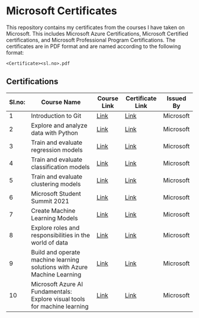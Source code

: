 # Microsoft Certificates

This repository contains my certificates from the courses I have taken on Microsoft. This includes Microsoft Azure Certifications, Microsoft Certified certifications, and Microsoft Professional Program Certifications. The certificates are in PDF format and are named according to the following format:

`<Certificate><sl.no>.pdf`

## Certifications

| Sl.no: | Course Name | Course Link | Certificate Link | Issued By |
|---| --- | --- | --- | --- |
| 1 | Introduction to Git | [Link](https://learn.microsoft.com/en-us/training/modules/intro-to-git/) | [Link](https://learn.microsoft.com/en-us/users/kannanjayachandran-2364/achievements/learn.student-evangelism.introduction-to-git.badge) | Microsoft |
| 2 | Explore and analyze data with Python | [Link](https://learn.microsoft.com/en-us/training/modulesexplore-analyze-data-with-python/) | [Link](https://learn.microsoft.com/en-us/users/kannanjayachandran-2364/achievements/learn.wwl.explore-analyze-data-with-python.badge) | Microsoft |
| 3 | Train and evaluate regression models | [Link](https://learn.microsoft.com/en-us/training/modules/train-evaluate-regression-models/?WT.mc_id=cloudskillschallenge_8aee1e58-eeb8-409f-b0d0-d15afcc8045c) | [Link](https://learn.microsoft.com/en-us/users/kannanjayachandran-2364/achievements) | Microsoft |
| 4 | Train and evaluate classification models | [Link](https://learn.microsoft.com/en-us/training/modules/train-evaluate-classification-models/?WT.mc_id=cloudskillschallenge_8aee1e58-eeb8-409f-b0d0-d15afcc8045c) | [Link](https://learn.microsoft.com/en-us/users/kannanjayachandran-2364/achievements) | Microsoft |
| 5 | Train and evaluate clustering models | [Link](https://learn.microsoft.com/en-us/training/modules/train-evaluate-cluster-models/?WT.mc_id=cloudskillschallenge_8aee1e58-eeb8-409f-b0d0-d15afcc8045c&ns-enrollment-type=Collection&ns-enrollment-id=o1qrb5wedm52) | [Link](https://learn.microsoft.com/en-us/users/kannanjayachandran-2364/achievements) | Microsoft |
| 6 | Microsoft Student Summit 2021 | [Link](./Readme.md) | [Link](https://learn.microsoft.com/en-us/users/kannanjayachandran-2364/achievements) | Microsoft |
| 7 | Create Machine Learning Models| [Link](https://learn.microsoft.com/en-us/) | [Link](https://learn.microsoft.com/en-us/users/kannanjayachandran-2364/achievements) | Microsoft |
| 8 | Explore roles and responsibilities in the world of data | [Link](https://learn.microsoft.com/en-us/) | [Link](https://learn.microsoft.com/en-us/users/kannanjayachandran-2364/achievements) | Microsoft |
| 9 | Build and operate machine learning solutions with Azure Machine Learning | [Link](https://learn.microsoft.com/en-us/) | [Link](https://learn.microsoft.com/en-us/users/kannanjayachandran-2364/achievements) | Microsoft |
| 10 | Microsoft Azure AI Fundamentals: Explore visual tools for machine learning | [Link](https://learn.microsoft.com/en-us/) | [Link](https://learn.microsoft.com/en-us/users/kannanjayachandran-2364/achievements) | Microsoft |
